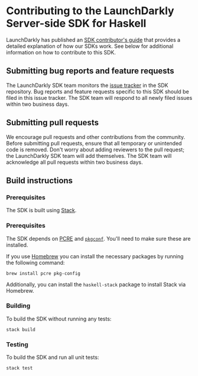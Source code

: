 Contributing to the LaunchDarkly Server-side SDK for Haskell
================================================

LaunchDarkly has published an [SDK contributor's guide](https://docs.launchdarkly.com/docs/sdk-contributors-guide) that provides a detailed explanation of how our SDKs work. See below for additional information on how to contribute to this SDK.

Submitting bug reports and feature requests
------------------

The LaunchDarkly SDK team monitors the [issue tracker](https://github.com/launchdarkly/haskell-server-sdk/issues) in the SDK repository. Bug reports and feature requests specific to this SDK should be filed in this issue tracker. The SDK team will respond to all newly filed issues within two business days.

Submitting pull requests
------------------

We encourage pull requests and other contributions from the community. Before submitting pull requests, ensure that all temporary or unintended code is removed. Don't worry about adding reviewers to the pull request; the LaunchDarkly SDK team will add themselves. The SDK team will acknowledge all pull requests within two business days.

Build instructions
------------------

### Prerequisites

The SDK is built using [Stack](https://docs.haskellstack.org/en/stable/README/).

### Prerequisites

The SDK depends on [PCRE](https://www.pcre.org/) and [`pkgconf`](https://github.com/pkgconf/pkgconf). You'll need to make sure these are installed.

If you use [Homebrew](https://brew.sh/) you can install the necessary packages by running the following command:

```
brew install pcre pkg-config
```

Additionally, you can install the `haskell-stack` package to install Stack via Homebrew.

### Building

To build the SDK without running any tests:
```
stack build
```

### Testing

To build the SDK and run all unit tests:
```
stack test
```
